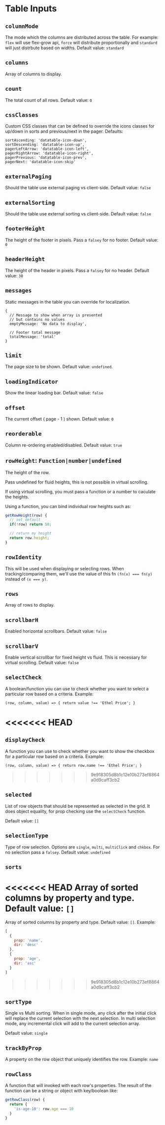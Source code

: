 # Table Inputs

## `columnMode`
The mode which the columns are distributed across the table. For example: `flex` will use flex-grow api, `force` will distribute proportionally and `standard` will just distrbute based on widths. Default value: `standard`

## `columns`
Array of columns to display.

## `count`
The total count of all rows. Default value: `0`

## `cssClasses`
Custom CSS classes that can be defined to override the icons classes for up/down in sorts and
previous/next in the pager. Defaults:

```
sortAscending: 'datatable-icon-down',
sortDescending: 'datatable-icon-up',
pagerLeftArrow: 'datatable-icon-left',
pagerRightArrow: 'datatable-icon-right',
pagerPrevious: 'datatable-icon-prev',
pagerNext: 'datatable-icon-skip'
```

## `externalPaging`
Should the table use external paging vs client-side. Default value: `false`

## `externalSorting`
Should the table use external sorting vs client-side. Default value: `false`

## `footerHeight`
The height of the footer in pixels. Pass a `falsey` for no footer. Default value: `0`

## `headerHeight`
The height of the header in pixels. Pass a `falsey` for no header. Default value: `30`

## `messages`
Static messages in the table you can override for localization.

```
{
  // Message to show when array is presented
  // but contains no values
  emptyMessage: 'No data to display',

  // Footer total message
  totalMessage: 'total'
}
```

## `limit`
The page size to be shown. Default value: `undefined`.

## `loadingIndicator`
Show the linear loading bar. Default value: `false`

## `offset`
The current offset ( page - 1 ) shown. Default value: `0`

## `reorderable`
Column re-ordering enabled/disabled. Default value: `true`

## `rowHeight`: `Function|number|undefined`
The height of the row. 

Pass undefined for fluid heights, this is not possible in virtual scrolling.

If using virtual scrolling, you must pass a function or a number to caculate
the heights.

Using a function, you can bind individual row heights such as:

```javascript
getRowHeight(row) {
  // set default
  if(!row) return 50;

  // return my height
  return row.height; 
}
```

## `rowIdentity`
This will be used when displaying or selecting rows.
When tracking/comparing them, we'll use the value of this fn 
`(fn(x) === fn(y)` instead of `(x === y)`.

## `rows`
Array of rows to display.

## `scrollbarH`
Enabled horizontal scrollbars. Default value: `false`

## `scrollbarV`
Enable vertical scrollbar for fixed height vs fluid. This is necessary for virtual scrolling. Default value: `false`

## `selectCheck`
A boolean/function you can use to check whether you want
to select a particular row based on a criteria. Example:

```
(row, column, value) => { return value !== 'Ethel Price'; }
```

<<<<<<< HEAD
=======
## `displayCheck`
A function you can use to check whether you want
to show the checkbox for a particular row based on a criteria. Example:

```
(row, column, value) => { return row.name !== 'Ethel Price'; }
```

>>>>>>> 9e918305d8b1c12e10b273ef8864a0d9caff3cb2
## `selected`
List of row objects that should be represented as selected in the grid. It does object
equality, for prop checking use the `selectCheck` function.

Default value: `[]`

## `selectionType`
Type of row selection. Options are `single`, `multi`, `multiClick` and `chkbox`. 
For no selection pass a `falsey`. Default value: `undefined`

## `sorts`
<<<<<<< HEAD
Array of sorted columns by property and type. Default value: `[]`
=======
Array of sorted columns by property and type. Default value: `[]`. Example:

```javascript
[
  {
    prop: 'name',
    dir: 'desc'
  },
  {
    prop: 'age',
    dir: 'asc'
  }
]
```
>>>>>>> 9e918305d8b1c12e10b273ef8864a0d9caff3cb2

## `sortType`
Single vs Multi sorting. When in single mode, any click after the initial click
will replace the current selection with the next selection. In multi selection mode,
any incremental click will add to the current selection array.

Default value: `single`

## `trackByProp`
A property on the row object that uniquely identifies the row. Example: `name`

## `rowClass`
A function that will invoked with each row's properties. The result of the function
can be a string or object with key/boolean like:

```javascript
getRowClass(row) {
  return {
    'is-age-10': row.age === 10
  }
}
```
